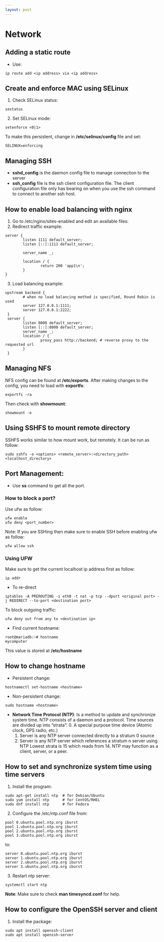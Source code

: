 ```yaml
---
layout: post
---
```

# Network

## Adding a static route
- Use:
```
ip route add <ip address> via <ip address>
```

## Create and enforce MAC using SELinux
1. Check SELinux status:
```
sestatus
```
2. Set SELinux mode:
```
setenforce <0|1>
```
To make this persistent, change in **/etc/selinux/config** file and set:
```
SELINUX=enforcing
```

## Managing SSH
- **sshd_config** is the daemon config file to manage connection to the server
- **ssh_config** file is the ssh client configuration file. The client configuration file only has bearing on when you use the ssh command to connect to another ssh host. 

## How to enable load balancing with nginx
1. Go to /etc/nginx/sites-enabled and edit an available files:
2. Redirect traffic example:
```
server {
        listen 1111 default_server;
        listen [::]:1111 default_server;

        server_name _;

        location / {
                return 200 'app1\n';
        }
}
```
3. Load balancing example:
```
upstream backend {
        # when no load balancing method is specified, Round Robin is used
        server 127.0.0.1:1111;
        server 127.0.0.1:2222;
 }
 server {
        listen 8000 default_server;
        listen [::]:8000 default_server;
        server_name _;
        location / {
                proxy_pass http://backend; # reverse proxy to the requested url
        }
 }
```

## Managing NFS
NFS config can be found at **/etc/exports**. After making changes to the config, you need to load with **exportfs**:
```
exportfs -ra
```
Then check with **showmount**:
```
showmount -e
```

## Using SSHFS to mount remote directory
SSHFS works similar to how mount work, but remotely. It can be run as follow:
```
sudo sshfs -o <options> <remote_server>:<directory_path> <localhost_directory>
```

## Port Management:
- Use **ss** command to get all the port.

### How to block a port?
Use ufw as follow:
```
ufw enable
ufw deny <port_number>
```
Note: If you are SSHing then make sure to enable SSH before enabling ufw as follow:
```
ufw allow ssh
```
### Using UFW
Make sure to get the current localhost ip address first as follow:
```
ip addr
```
- To re-direct
```
iptables -A PREROUTING -i eth0 -t nat -p tcp --dport <original port> -j REDIRECT --to-port <destination port>
```
To block outgoing traffic:
```
ufw deny out from any to <destination ip>
```



- Find current hostname:
```
root@mariadb:~# hostname
mycomputer
```
This value is stored at **/etc/hostname**

## How to change hostname
- Persistent change:
```
hostnamectl set-hostname <hostname>
```
- Non-persistent change:
```
sudo hostname <hostname>
```

- **Network Time Protocol (NTP)**: Is a method to update and synchronize system time. NTP consists of a daemon and a protocol. Time sources are divided up into ”strata”:
    0. A special purpose time device (Atomic clock, GPS radio, etc.)
    1. Server is any NTP server connected directly to a stratum 0 source 
    2. Server is any NTP server which references a stratum n server using NTP
Lowest strata is 15 which reads from 14. NTP may function as a client, server, or a peer.


## How to set and synchronize system time using time servers
1. Install the program:
```
sudo apt-get install ntp  # for Debian/Ubuntu
sudo yum install ntp      # for CentOS/RHEL
sudo dnf install ntp      # for Fedora
```
2. Configure the /etc/ntp.conf file from:
```
pool 0.ubuntu.pool.ntp.org iburst
pool 1.ubuntu.pool.ntp.org iburst
pool 2.ubuntu.pool.ntp.org iburst
pool 3.ubuntu.pool.ntp.org iburst
```
to:
```
server 0.ubuntu.pool.ntp.org iburst
server 1.ubuntu.pool.ntp.org iburst
server 2.ubuntu.pool.ntp.org iburst
server 3.ubuntu.pool.ntp.org iburst
```
3. Restart ntp server:
```
systemctl start ntp
```

**Note**: Make sure to check **man timesyncd.conf** for help.


## How to configure the OpenSSH server and client
1. Install the package:
```
sudo apt install openssh-client
sudo apt install openssh-server
```
